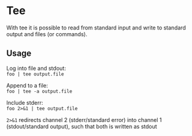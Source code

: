 # Tee

With tee it is possible to read from standard input and write to standard output and files (or commands).

## Usage

Log into file and stdout:  
`foo | tee output.file`

Append to a file:  
`foo | tee -a output.file`

Include stderr:  
`foo 2>&1 | tee output.file`  

`2>&1` redirects channel 2 (stderr/standard error) into channel 1 (stdout/standard output), such that both is written as stdout